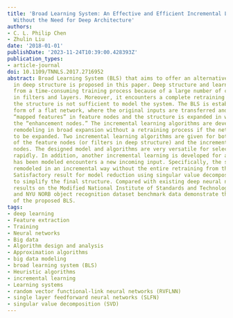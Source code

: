 ```yaml
---
title: 'Broad Learning System: An Effective and Efficient Incremental Learning System
  Without the Need for Deep Architecture'
authors:
- C. L. Philip Chen
- Zhulin Liu
date: '2018-01-01'
publishDate: '2023-11-24T10:39:00.428393Z'
publication_types:
- article-journal
doi: 10.1109/TNNLS.2017.2716952
abstract: Broad Learning System (BLS) that aims to offer an alternative way of learning
  in deep structure is proposed in this paper. Deep structure and learning suffer
  from a time-consuming training process because of a large number of connecting parameters
  in filters and layers. Moreover, it encounters a complete retraining process if
  the structure is not sufficient to model the system. The BLS is established in the
  form of a flat network, where the original inputs are transferred and placed as
  “mapped features” in feature nodes and the structure is expanded in wide sense in
  the “enhancement nodes.” The incremental learning algorithms are developed for fast
  remodeling in broad expansion without a retraining process if the network deems
  to be expanded. Two incremental learning algorithms are given for both the increment
  of the feature nodes (or filters in deep structure) and the increment of the enhancement
  nodes. The designed model and algorithms are very versatile for selecting a model
  rapidly. In addition, another incremental learning is developed for a system that
  has been modeled encounters a new incoming input. Specifically, the system can be
  remodeled in an incremental way without the entire retraining from the beginning.
  Satisfactory result for model reduction using singular value decomposition is conducted
  to simplify the final structure. Compared with existing deep neural networks, experimental
  results on the Modified National Institute of Standards and Technology database
  and NYU NORB object recognition dataset benchmark data demonstrate the effectiveness
  of the proposed BLS.
tags:
- deep learning
- Feature extraction
- Training
- Neural networks
- Big data
- Algorithm design and analysis
- Approximation algorithms
- big data modeling
- broad learning system (BLS)
- Heuristic algorithms
- incremental learning
- Learning systems
- random vector functional-link neural networks (RVFLNN)
- single layer feedforward neural networks (SLFN)
- singular value decomposition (SVD)
---
```

